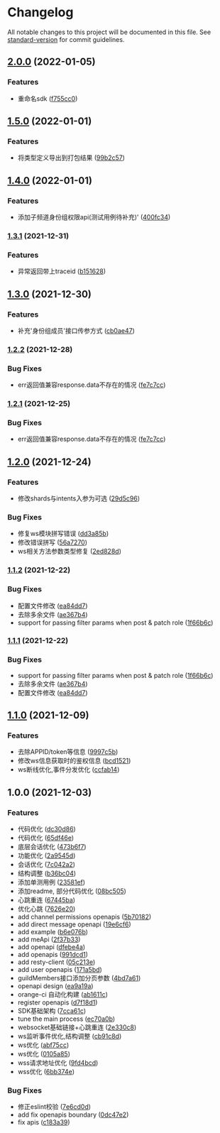 # Changelog

All notable changes to this project will be documented in this file. See [standard-version](https://github.com/conventional-changelog/standard-version) for commit guidelines.

## [2.0.0](https://github.com/tencent-connect/bot-node-sdk/compare/v1.5.0...v2.0.0) (2022-01-05)


### Features

* 重命名sdk ([f755cc0](https://github.com/tencent-connect/bot-node-sdk/commit/f755cc0584c75a90fa18ab32f76617373d93a445))

## [1.5.0](https://github.com/tencent-connect/bot-node-sdk/compare/v1.4.0...v1.5.0) (2022-01-01)


### Features

* 将类型定义导出到打包结果 ([99b2c57](https://github.com/tencent-connect/bot-node-sdk/commit/99b2c57642f386881b694d032605e538586566b6))

## [1.4.0](https://github.com/tencent-connect/bot-node-sdk/compare/v1.3.1...v1.4.0) (2022-01-01)


### Features

* 添加子频道身份组权限api(测试用例待补充)' ([400fc34](https://github.com/tencent-connect/bot-node-sdk/commit/400fc34232069f740a88af6e19113cf3b550a353))

### [1.3.1](https://github.com/tencent-connect/bot-node-sdk/compare/v1.3.0...v1.3.1) (2021-12-31)


### Features

* 异常返回带上traceid ([b151628](https://github.com/tencent-connect/bot-node-sdk/commit/b1516285bfe1ac3bed798266e5b40c7dcabf9900))

## [1.3.0](https://github.com/tencent-connect/bot-node-sdk/compare/v1.2.2...v1.3.0) (2021-12-30)


### Features

* 补充'身份组成员'接口传参方式 ([cb0ae47](https://github.com/tencent-connect/bot-node-sdk/commit/cb0ae47aea7c1edeebaec58d70e7f28f6a10417d))

### [1.2.2](https://github.com/tencent-connect/bot-node-sdk/compare/v1.2.0...v1.2.2) (2021-12-28)


### Bug Fixes

* err返回值兼容response.data不存在的情况 ([fe7c7cc](https://github.com/tencent-connect/bot-node-sdk/commit/fe7c7cce93869e9a7d360b052d64394a57fe84be))

### [1.2.1](https://github.com/tencent-connect/bot-node-sdk/compare/v1.2.0...v1.2.1) (2021-12-25)


### Bug Fixes

* err返回值兼容response.data不存在的情况 ([fe7c7cc](https://github.com/tencent-connect/bot-node-sdk/commit/fe7c7cce93869e9a7d360b052d64394a57fe84be))

## [1.2.0](https://github.com/tencent-connect/bot-node-sdk/compare/v1.1.2...v1.2.0) (2021-12-24)


### Features

* 修改shards与intents入参为可选 ([29d5c96](https://github.com/tencent-connect/bot-node-sdk/commit/29d5c961ee4fe11faea840264057ba8ddd4cb2da))


### Bug Fixes

* 修复ws模块拼写错误 ([dd3a85b](https://github.com/tencent-connect/bot-node-sdk/commit/dd3a85b97dcd044e679052e061d87ad1052939b7))
* 修改错误拼写 ([56a7270](https://github.com/tencent-connect/bot-node-sdk/commit/56a7270d86221354a846d0603ba2ea70ced78467))
* ws相关方法参数类型修复 ([2ed828d](https://github.com/tencent-connect/bot-node-sdk/commit/2ed828d95c6c9b1564524c3d3ca24d03ef6f7327))

### [1.1.2](https://github.com/tencent-connect/bot-node-sdk/compare/v1.1.0...v1.1.2) (2021-12-22)


### Bug Fixes

* 配置文件修改 ([ea84dd7](https://github.com/tencent-connect/bot-node-sdk/commit/ea84dd7c083258ea334d3792bbd141114b2266f2))
* 去除多余文件 ([ae367b4](https://github.com/tencent-connect/bot-node-sdk/commit/ae367b42d9a894fbf12baadf27b95a1cdde1caef))
* support for  passing  filter params when post & patch role ([1f66b6c](https://github.com/tencent-connect/bot-node-sdk/commit/1f66b6cf0ec3b7c903092e364365b9d738de2531))

### [1.1.1](https://github.com/tencent-connect/bot-node-sdk/compare/v1.1.0...v1.1.1) (2021-12-22)


### Bug Fixes

* support for  passing  filter params when post & patch role ([1f66b6c](https://github.com/tencent-connect/bot-node-sdk/commit/1f66b6cf0ec3b7c903092e364365b9d738de2531))
* 去除多余文件 ([ae367b4](https://github.com/tencent-connect/bot-node-sdk/commit/ae367b42d9a894fbf12baadf27b95a1cdde1caef))
* 配置文件修改 ([ea84dd7](https://github.com/tencent-connect/bot-node-sdk/commit/ea84dd7c083258ea334d3792bbd141114b2266f2))

## [1.1.0](https://git.woa.com/qq-channel-bot/bot-node-sdk/compare/v1.0.0...v1.1.0) (2021-12-09)


### Features

* 去除APPID/token等信息 ([9997c5b](https://git.woa.com/qq-channel-bot/bot-node-sdk/commit/9997c5b4a972cbb3c1e399f3ee6259594d8af587))
* 修改ws信息获取时的鉴权信息 ([bcd1521](https://git.woa.com/qq-channel-bot/bot-node-sdk/commit/bcd152139458243628b1582c7719c2878b09b4be))
* ws断线优化,事件分发优化 ([ccfab14](https://git.woa.com/qq-channel-bot/bot-node-sdk/commit/ccfab14faa843156c543e8526a1226df26d22622))

## 1.0.0 (2021-12-03)


### Features

* 代码优化 ([dc30d86](https://git.woa.com/qq-channel-bot/bot-node-sdk/commit/dc30d869c7b48f9bc3ad23afe2ddedb80fcb1e6e))
* 代码优化 ([65df46e](https://git.woa.com/qq-channel-bot/bot-node-sdk/commit/65df46e7c3615684385dbdfc631a305637f0bb0c))
* 底层会话优化 ([473b6f7](https://git.woa.com/qq-channel-bot/bot-node-sdk/commit/473b6f7f0b1ef90fcf4416ee84f5dca6c83ef74e))
* 功能优化 ([2a9545d](https://git.woa.com/qq-channel-bot/bot-node-sdk/commit/2a9545d2770da9b8b32bebbdeecf9a733cacc0d0))
* 会话优化 ([7c042a2](https://git.woa.com/qq-channel-bot/bot-node-sdk/commit/7c042a20d503ad6dedf833d837f418221445a157))
* 结构调整 ([b36bc04](https://git.woa.com/qq-channel-bot/bot-node-sdk/commit/b36bc0451addfc000fab37555f7d82c4f6050406))
* 添加单测用例 ([23581ef](https://git.woa.com/qq-channel-bot/bot-node-sdk/commit/23581ef2cf6e535a81c87da4fe13814c97fb64dd))
* 添加readme, 部分代码优化 ([08bc505](https://git.woa.com/qq-channel-bot/bot-node-sdk/commit/08bc505258c20a8b763bb18ce9f2fd5043704773))
* 心跳重连 ([67445ba](https://git.woa.com/qq-channel-bot/bot-node-sdk/commit/67445ba178cdc4c7be404a49cdfb90470d7fbbb7))
* 优化心跳 ([7626e20](https://git.woa.com/qq-channel-bot/bot-node-sdk/commit/7626e20f6031fbb39623383ef05a6e19db3d81fc))
* add channel permissions openapis ([5b70182](https://git.woa.com/qq-channel-bot/bot-node-sdk/commit/5b7018235454d37a53aa994594b0493d58d943ef))
* add direct message openapi ([19e6cf6](https://git.woa.com/qq-channel-bot/bot-node-sdk/commit/19e6cf6581f3dddfc798db6f3768ed2775b4a598))
* add example ([b6e076b](https://git.woa.com/qq-channel-bot/bot-node-sdk/commit/b6e076b6f177af2d0d65e9c749e663653233a3a1))
* add meApi ([2f37b33](https://git.woa.com/qq-channel-bot/bot-node-sdk/commit/2f37b338954d93b37890a16f930ddccba2f86c9b))
* add openapi ([dfebe4a](https://git.woa.com/qq-channel-bot/bot-node-sdk/commit/dfebe4a667d49a238e0c1b1d7512a46669be8854))
* add openapis ([991dcd1](https://git.woa.com/qq-channel-bot/bot-node-sdk/commit/991dcd11c412b1a31cc608536337c4dbc891f28e))
* add resty-client ([05c213e](https://git.woa.com/qq-channel-bot/bot-node-sdk/commit/05c213e038752c915632c01db33eeb9c86f1b7b5))
* add user openapis ([171a5bd](https://git.woa.com/qq-channel-bot/bot-node-sdk/commit/171a5bd708964d1336a516c2a2f6a14f247c960f))
* guildMembers接口添加分页参数 ([4bd7a61](https://git.woa.com/qq-channel-bot/bot-node-sdk/commit/4bd7a615e8958e7d0ae1b6685d42a1d983d019bf))
* openapi design ([ea9a19a](https://git.woa.com/qq-channel-bot/bot-node-sdk/commit/ea9a19a65befbac74ae355aad0a8f6acecb5b298))
* orange-ci 自动化构建 ([ab1611c](https://git.woa.com/qq-channel-bot/bot-node-sdk/commit/ab1611c8fad3aa69cb615fb24df304e2b49e055f))
* register openapis ([d7f18d1](https://git.woa.com/qq-channel-bot/bot-node-sdk/commit/d7f18d14f3b1e11c859e86c480971895f0e825fd))
* SDK基础架构 ([7cca61c](https://git.woa.com/qq-channel-bot/bot-node-sdk/commit/7cca61c2da1a296b11588b8dedb313f7684184a3))
* tune the main process ([ec70a0b](https://git.woa.com/qq-channel-bot/bot-node-sdk/commit/ec70a0b370f0337409fdab7f239d849acd9d9b1f))
* websocket基础链接+心跳重连 ([2e330c8](https://git.woa.com/qq-channel-bot/bot-node-sdk/commit/2e330c8c95e270c7849ed493b0772ddd16274e81))
* ws监听事件优化,结构调整 ([cb91c8d](https://git.woa.com/qq-channel-bot/bot-node-sdk/commit/cb91c8db982f8ee3ca12a48b32401da81885fc98))
* ws优化 ([abf75cc](https://git.woa.com/qq-channel-bot/bot-node-sdk/commit/abf75cce3f96e704b2230f248a8b1c623e37461b))
* ws优化 ([0105a85](https://git.woa.com/qq-channel-bot/bot-node-sdk/commit/0105a8514ab13db3dc125ec7b7578041ec7d9233))
* wss请求地址优化 ([9fd4bcd](https://git.woa.com/qq-channel-bot/bot-node-sdk/commit/9fd4bcd475e0eb28ee9ece7fab9ea5dfc301bc4e))
* wss优化 ([6bb374e](https://git.woa.com/qq-channel-bot/bot-node-sdk/commit/6bb374e75c0e81360a2e17c04261336fa6cb808a))


### Bug Fixes

* 修正eslint校验 ([7e6cd0d](https://git.woa.com/qq-channel-bot/bot-node-sdk/commit/7e6cd0d3631bc963624bfb4d94b92e5a2f005be5))
* add fix openapis boundary ([0dc47e2](https://git.woa.com/qq-channel-bot/bot-node-sdk/commit/0dc47e25c435f7dec72207b737598fa61e19e31e))
* fix apis ([c183a39](https://git.woa.com/qq-channel-bot/bot-node-sdk/commit/c183a39fff8dfef8c8bd0c1bc5fa17cc410f5870))
